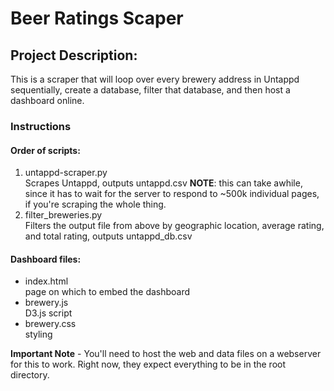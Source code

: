 # Beer Ratings Scaper

## Project Description:
This is a scraper that will loop over every brewery address in Untappd sequentially, create a database, filter that database, and then host a dashboard online.

### Instructions
#### Order of scripts:
1. untappd-scraper.py \
Scrapes Untappd, outputs untappd.csv **NOTE**: this can take awhile, since it has to wait for the server to respond to ~500k individual pages, if you're scraping the whole thing.
2. filter_breweries.py \
Filters the output file from above by geographic location, average rating, and total rating, outputs untappd_db.csv

#### Dashboard files:
- index.html \
page on which to embed the dashboard
- brewery.js \
D3.js script
- brewery.css \
styling

**Important Note** - You'll need to host the web and data files on a webserver for this to work.  Right now, they expect everything to be in the root directory.
